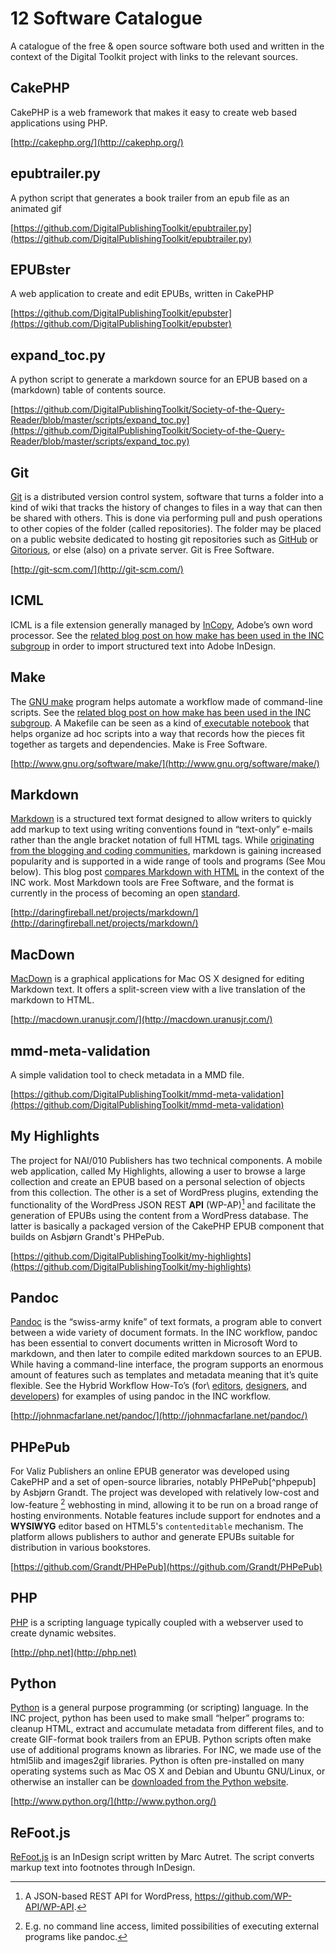 # 12 Software Catalogue 

A catalogue of the free & open source software both used and written in the context of the Digital Toolkit project with links to the relevant sources.


## CakePHP

CakePHP is a web framework that makes it easy to create web based applications using PHP.

[http://cakephp.org/](http://cakephp.org/)


## epubtrailer.py

A python script that generates a book trailer from an epub file as an animated gif

[https://github.com/DigitalPublishingToolkit/epubtrailer.py](https://github.com/DigitalPublishingToolkit/epubtrailer.py)


## EPUBster

A web application to create and edit EPUBs, written in CakePHP

[https://github.com/DigitalPublishingToolkit/epubster](https://github.com/DigitalPublishingToolkit/epubster)


## expand_toc.py

A python script to generate a markdown source for an EPUB based on a (markdown) table of contents source.

[https://github.com/DigitalPublishingToolkit/Society-of-the-Query-Reader/blob/master/scripts/expand_toc.py](https://github.com/DigitalPublishingToolkit/Society-of-the-Query-Reader/blob/master/scripts/expand_toc.py)


## Git

[Git](http://git-scm.com/) is
a distributed version control system, software that turns a folder into
a kind of wiki that tracks the history of changes to files in a way that
can then be shared with others. This is done via performing pull and
push operations to other copies of the folder (called repositories). The
folder may be placed on a public website dedicated to hosting git
repositories such as [GitHub](http://github.com/) or [Gitorious](http://gitorious.org/),
or else (also) on a private server. Git is Free Software.

[http://git-scm.com/](http://git-scm.com/)


## ICML

ICML is a file extension generally managed by [InCopy](https://creative.adobe.com/products/incopy), Adobe’s own word processor. See the  [related blog post on how make has been used in the INC
subgroup](http://digitalpublishingtoolkit.org/2014/10/markdown-to-indesign-with-pandoc-via-icml/) in order to import structured text into Adobe InDesign.


## Make

The [GNU make](http://www.gnu.org/software/make/) program
helps automate a workflow made of command-line scripts. See the [related
blog post on how make has been used in the INC
subgroup](http://digitalpublishingtoolkit.org/2014/10/make-book/).
A Makefile can be seen as a kind of[ executable
notebook](http://zgp.org/static/scale12x/#) that
helps organize ad hoc scripts into a way that records how the pieces fit
together as targets and dependencies. Make is Free Software.

[http://www.gnu.org/software/make/](http://www.gnu.org/software/make/)


## Markdown

[Markdown](http://daringfireball.net/projects/markdown/) is
a structured text format designed to allow writers to quickly add markup
to text using writing conventions found in “text-only” e-mails rather
than the angle bracket notation of full HTML tags. While [originating
from the blogging and coding
communities](http://en.wikipedia.org/wiki/Markdown#History),
markdown is gaining increased popularity and is supported in a wide
range of tools and programs (See Mou below). This blog post [compares
Markdown with
HTML](http://digitalpublishingtoolkit.org/2014/04/mark-me-up-mark-me-down/) in
the context of the INC work. Most Markdown tools are Free Software, and
the format is currently in the process of becoming an open
[standard](http://blog.codinghorror.com/standard-markdown-is-now-common-markdown/).

[http://daringfireball.net/projects/markdown/](http://daringfireball.net/projects/markdown/)


## MacDown

[MacDown](http://macdown.uranusjr.com/) is a graphical applications for Mac OS X designed for editing
Markdown text. It offers a split-screen view with a live translation of the markdown to HTML.

[http://macdown.uranusjr.com/](http://macdown.uranusjr.com/)


## mmd-meta-validation

A simple validation tool to check metadata in a MMD file.

[https://github.com/DigitalPublishingToolkit/mmd-meta-validation](https://github.com/DigitalPublishingToolkit/mmd-meta-validation)


## My Highlights

The project for NAI/010 Publishers has two technical components. A mobile web application, called My Highlights, allowing a user to browse a large collection and create an EPUB based on a personal selection of objects from this collection. The other is a set of WordPress plugins, extending the functionality of the WordPress JSON REST **API** (WP-AP)[^wp-api] and facilitate the generation of EPUBs using the content from a WordPress database. The latter is basically a packaged version of the CakePHP EPUB component that builds on Asbjørn Grandt's PHPePub.

[https://github.com/DigitalPublishingToolkit/my-highlights](https://github.com/DigitalPublishingToolkit/my-highlights)


## Pandoc

[Pandoc](http://johnmacfarlane.net/pandoc/) is
the “swiss-army knife” of text formats, a program able to convert
between a wide variety of document formats. In the INC workflow, pandoc
has been essential to convert documents written in Microsoft Word to
markdown, and then later to compile edited markdown sources to an EPUB.
While having a command-line interface, the program supports an enormous
amount of features such as templates and metadata meaning that it’s
quite flexible. See the Hybrid Workflow How-To’s (for\ [editors](http://digitalpublishingtoolkit.org/2014/10/hybrid-workflow-how-to-introduction-editing-steps/), [designers](http://digitalpublishingtoolkit.org/2014/10/markdown-to-indesign-with-pandoc-via-icml/), and [developers](http://digitalpublishingtoolkit.org/2014/10/hybrid-workflow-how-to-making-automated-workflows-part-1/)) for examples of using pandoc in the INC workflow.

[http://johnmacfarlane.net/pandoc/](http://johnmacfarlane.net/pandoc/)


## PHPePub

For Valiz Publishers an online EPUB generator was developed using CakePHP and a set of open-source libraries, notably PHPePub[^phpepub] by Asbjørn Grandt. The project was developed with relatively low-cost and low-feature [^low-feature-explanation] webhosting in mind, allowing it to be run on a broad range of hosting environments. Notable features include support for endnotes and a **WYSIWYG** editor based on HTML5's `contenteditable` mechanism. The platform allows publishers to author and generate EPUBs suitable for distribution in various bookstores.

[https://github.com/Grandt/PHPePub](https://github.com/Grandt/PHPePub)

[^wp-api]:A JSON-based REST API for WordPress, https://github.com/WP-API/WP-API.

[^low-feature-explanation]: E.g. no command line access, limited possibilities of executing external programs like pandoc.


## PHP

[PHP](http://php.net) is a scripting language typically coupled with a webserver used to create dynamic websites.

[http://php.net](http://php.net)


## Python

[Python](https://www.python.org/) is a general purpose programming (or scripting) language. In the INC project, python has been used to make small “helper” programs to: cleanup HTML, extract and accumulate metadata from different files, and to create GIF-format book trailers from an EPUB. Python scripts often make use of additional programs known as libraries. For INC, we made use of the html5lib and images2gif libraries. Python is often pre-installed on many operating systems such as Mac OS X and Debian and Ubuntu GNU/Linux, or otherwise an installer can be [downloaded from the Python website](https://www.python.org/downloads/).

[http://www.python.org/](http://www.python.org/)


## ReFoot.js

[ReFoot.js](http://www.indiscripts.com/post/2010/04/refoot-convert-markup-text-into-indesign-footnotes) is an InDesign script written by Marc Autret. The script converts markup text into footnotes through InDesign.






<!-- For Valiz Publishers an online EPUB generator was developed using CakePHP and a set of open-source libraries, notably PHPePub[^phpepub] by Asbjørn Grandt. The project was developed with relatively low-cost and low-feature [^low-feature-explanation] webhosting in mind, allowing it to be run on a broad range of hosting environments. Notable features include support for endnotes and a **WYSIWYG** editor based on HTML5's `contenteditable` mechanism. The platform allows publishers to author and generate EPUBs suitable for distribution in various bookstores. -->

<!-- The project for NAI/010 Publishers has two technical components. A mobile web application, called My Highlights, allowing a user to browse a large collection and create an EPUB based on a personal selection of objects from this collection. The other is a set of WordPress plugins, extending the functionality of the WordPress JSON REST **API** (WP-AP)[^wp-api] and facilitate the generation of EPUBs using the content from a WordPress database. The latter is basically a packaged version of the CakePHP EPUB component that builds on Asbjørn Grandt's PHPePub. -->
